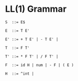 # LL(1) Grammar

```
S  ::= E$

E  ::= T E'

E' ::= + T E' | - T E' |

T  ::= F T'

T' ::= * F T' | / F T' |

F  ::= id H | num | - F | ( E )

H  ::= ^int |
```
